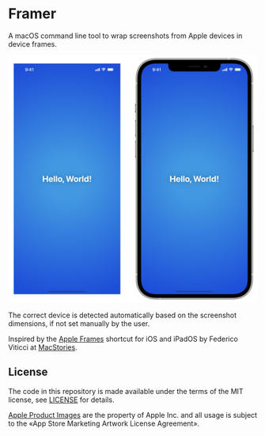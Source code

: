 # Framer

A macOS command line tool to wrap screenshots from Apple devices in device frames.

![Example](Example.png)

The correct device is detected automatically based on the screenshot dimensions, if not set manually by the user.

Inspired by the [Apple Frames](https://www.macstories.net/shortcuts/) shortcut for iOS and iPadOS by Federico Viticci at [MacStories](https://www.macstories.net).

## License

The code in this repository is made available under the terms of the MIT license, see [LICENSE](LICENSE) for details.

[Apple Product Images](https://developer.apple.com/app-store/marketing/guidelines/#section-products) are the property of Apple Inc. and all usage is subject to the «App Store Marketing Artwork License Agreement».
